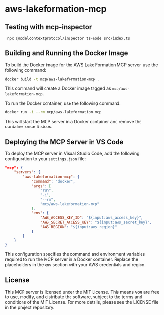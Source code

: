 # aws-lakeformation-mcp

## Testing with mcp-inspector
```
 npx @modelcontextprotocol/inspector ts-node src/index.ts
 ```

## Building and Running the Docker Image

To build the Docker image for the AWS Lake Formation MCP server, use the following command:

```bash
docker build -t mcp/aws-lakeformation-mcp .
```

This command will create a Docker image tagged as `mcp/aws-lakeformation-mcp`.

To run the Docker container, use the following command:

```bash
docker run -i --rm mcp/aws-lakeformation-mcp
```

This will start the MCP server in a Docker container and remove the container once it stops.

## Deploying the MCP Server in VS Code

To deploy the MCP server in Visual Studio Code, add the following configuration to your `settings.json` file:

```json
"mcp": {
    "servers": {
        "aws-lakeformation-mcp": {
            "command": "docker",
            "args": [
                "run",
                "-i",
                "--rm",
                "mcp/aws-lakeformation-mcp"
            ],
            "env": {
                "AWS_ACCESS_KEY_ID": "${input:aws_access_key}",
                "AWS_SECRET_ACCESS_KEY": "${input:aws_secret_key}",
                "AWS_REGION": "${input:aws_region}"
            }
        }
    }
}
```

This configuration specifies the command and environment variables required to run the MCP server in a Docker container. Replace the placeholders in the `env` section with your AWS credentials and region.

## License
This MCP server is licensed under the MIT License. This means you are free to use, modify, and distribute the software, subject to the terms and conditions of the MIT License. For more details, please see the LICENSE file in the project repository.
